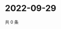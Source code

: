 # 2022-09-29

共 0 条

<!-- BEGIN WEIBO -->
<!-- 最后更新时间 Thu Sep 29 2022 03:11:43 GMT+0800 (China Standard Time) -->

<!-- END WEIBO -->
